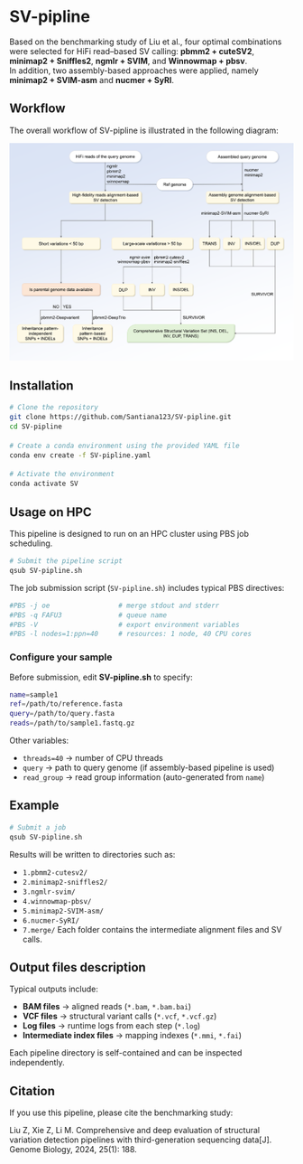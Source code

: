# SV-pipline

Based on the benchmarking study of Liu et al., four optimal combinations were selected for HiFi read–based SV calling: **pbmm2 + cuteSV2**, **minimap2 + Sniffles2**, **ngmlr + SVIM**, and **Winnowmap + pbsv**.  
In addition, two assembly-based approaches were applied, namely **minimap2 + SVIM-asm** and **nucmer + SyRI**.


## Workflow

The overall workflow of SV-pipline is illustrated in the following diagram:

![SV Pipeline Flowchart](pictures/SV-pipline.png)


## Installation

```bash
# Clone the repository
git clone https://github.com/Santiana123/SV-pipline.git
cd SV-pipline

# Create a conda environment using the provided YAML file
conda env create -f SV-pipline.yaml

# Activate the environment
conda activate SV
```

## Usage on HPC

This pipeline is designed to run on an HPC cluster using PBS job scheduling.

```bash
# Submit the pipeline script
qsub SV-pipline.sh
```

The job submission script (`SV-pipline.sh`) includes typical PBS directives:

```bash
#PBS -j oe                 # merge stdout and stderr
#PBS -q FAFU3              # queue name
#PBS -V                    # export environment variables
#PBS -l nodes=1:ppn=40     # resources: 1 node, 40 CPU cores
```

### Configure your sample

Before submission, edit **SV-pipline.sh** to specify:

```bash
name=sample1
ref=/path/to/reference.fasta
query=/path/to/query.fasta
reads=/path/to/sample1.fastq.gz
```

Other variables:

- `threads=40` → number of CPU threads  
- `query` → path to query genome (if assembly-based pipeline is used)  
- `read_group` → read group information (auto-generated from `name`)  



## Example

```bash
# Submit a job
qsub SV-pipline.sh
```

Results will be written to directories such as:

- `1.pbmm2-cutesv2/`  
- `2.minimap2-sniffles2/`  
- `3.ngmlr-svim/`  
- `4.winnowmap-pbsv/`  
- `5.minimap2-SVIM-asm/`
- `6.nucmer-SyRI/`
- `7.merge/`
Each folder contains the intermediate alignment files and SV calls.


## Output files description

Typical outputs include:

- **BAM files** → aligned reads (`*.bam`, `*.bam.bai`)  
- **VCF files** → structural variant calls (`*.vcf`, `*.vcf.gz`)  
- **Log files** → runtime logs from each step (`*.log`)  
- **Intermediate index files** → mapping indexes (`*.mmi`, `*.fai`)  

Each pipeline directory is self-contained and can be inspected independently.


## Citation

If you use this pipeline, please cite the benchmarking study:

Liu Z, Xie Z, Li M. Comprehensive and deep evaluation of structural variation detection pipelines with third-generation sequencing data[J]. Genome Biology, 2024, 25(1): 188.
